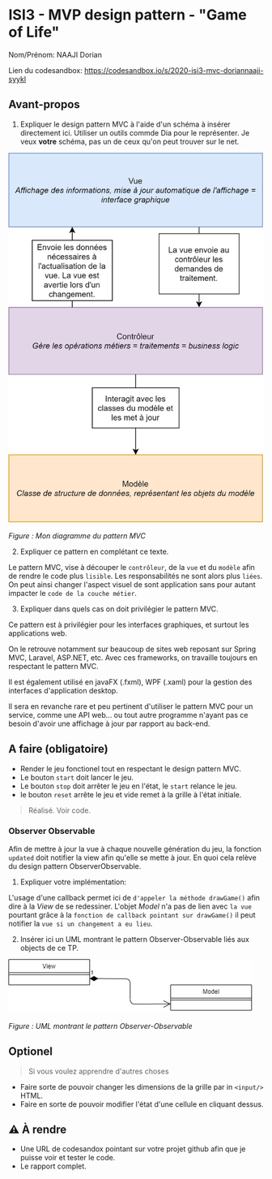 # ISI3 - MVP design pattern - "Game of Life"

Nom/Prénom: NAAJI Dorian

Lien du codesandbox: https://codesandbox.io/s/2020-isi3-mvc-doriannaaji-syykl

## Avant-propos

1. Expliquer le design pattern MVC à l'aide d'un schéma à insérer directement ici.
   Utiliser un outils commde Dia pour le représenter. Je veux **votre** schéma, pas un de ceux qu'on peut trouver sur le net.

![mvc-diagram](img/MVC-Diagram-NAAJI-Dorian.png)

_Figure : Mon diagramme du pattern MVC_

2. Expliquer ce pattern en complétant ce texte.

Le pattern MVC, vise à découper le `contrôleur`, de la `vue` et du `modèle` afin de rendre le code plus `lisible`.
Les responsabilités ne sont alors plus `liées`.
On peut ainsi changer l'aspect visuel de sont application sans pour autant impacter le `code de la couche métier`.

3. Expliquer dans quels cas on doit privilégier le pattern MVC.

Ce pattern est à privilégier pour les interfaces graphiques, et surtout les applications web.

On le retrouve notamment sur beaucoup de sites web reposant sur Spring MVC, Laravel, ASP.NET, etc. Avec ces frameworks, on travaille toujours en respectant le pattern MVC.

Il est également utilisé en javaFX (.fxml), WPF (.xaml) pour la gestion des interfaces d'application desktop.

Il sera en revanche rare et peu pertinent d'utiliser le pattern MVC pour un service, comme une API web... ou tout autre programme n'ayant pas ce besoin d'avoir une affichage à jour par rapport au back-end.

## A faire (obligatoire)

- Render le jeu fonctionel tout en respectant le design pattern MVC.
- Le bouton `start` doit lancer le jeu.
- Le bouton `stop` doit arrêter le jeu en l'état, le `start` relance le jeu.
- le bouton `reset` arrête le jeu et vide remet à la grille à l'état initiale.

> Réalisé. Voir code.

### Observer Observable

Afin de mettre à jour la vue à chaque nouvelle génération du jeu, la fonction `updated` doit notifier la view afin qu'elle se mette à jour.
En quoi cela relève du design pattern ObserverObservable.

1. Expliquer votre implémentation:

L'usage d'une callback permet ici de `d'appeler la méthode drawGame()` afin dire à la _View_ de se redessiner.
L'objet _Model_ n'a pas de lien avec `la vue` pourtant grâce à la `fonction de callback pointant sur drawGame()` il peut notifier la `vue si un changement a eu lieu`.

2. Insérer ici un UML montrant le pattern Observer-Observable liés aux objects de ce TP.

![obs](img/obs.png)

_Figure : UML montrant le pattern Observer-Observable_

## Optionel

> Si vous voulez apprendre d'autres choses

- Faire sorte de pouvoir changer les dimensions de la grille par in `<input/>` HTML.
- Faire en sorte de pouvoir modifier l'état d'une cellule en cliquant dessus.

## :warning: À rendre

- Une URL de codesandox pointant sur votre projet github afin que je puisse voir et tester le code.
- Le rapport complet.
